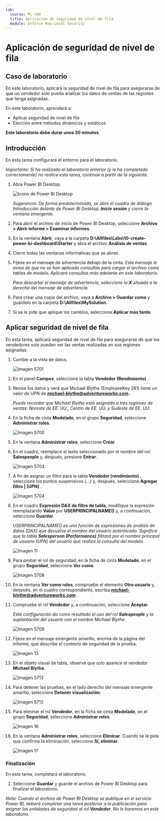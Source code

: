```yaml
---
lab:
  course: PL-300
  title: Aplicación de seguridad de nivel de fila
  module: Enforce Row-Level Security
---
```



# **Aplicación de seguridad de nivel de fila**

## **Caso de laboratorio**

En este laboratorio, aplicará la seguridad de nivel de fila para asegurarse de que un vendedor solo pueda analizar los datos de ventas de las regiones que tenga asignadas.

En este laboratorio, aprenderá a:

- Aplicar seguridad de nivel de fila
- Elección entre métodos dinámicos y estáticos

**Este laboratorio debe durar unos 20 minutos**.

## **Introducción**

En esta tarea configurará el entorno para el laboratorio.

*Importante: Si ha realizado el laboratorio anterior (y lo ha completado correctamente) no realice esta tarea, continúe a partir de la siguiente.*

1. Abra Power BI Desktop.

    ![Icono de Power BI Desktop](Linked_image_Files/02-load-data-with-power-query-in-power-bi-desktop_image1.png)

    *Sugerencia: De forma predeterminada, se abre el cuadro de diálogo Introducción delante de Power BI Desktop. **Inicie sesión** y cierre la ventana emergente.*

1. Para abrir el archivo de inicio de Power BI Desktop, seleccione **Archivo > Abrir informe > Examinar informes**.

1. En la ventana **Abrir**, vaya a la carpeta **D:\Allfiles\Labs\10-create-power-bi-dashboard\Starter** y abra el archivo **Análisis de ventas**.

1. Cierre todas las ventanas informativas que se abran.

1. Fíjese en el mensaje de advertencia debajo de la cinta. *Este mensaje le avisa de que no se han aplicado consultas para cargar el archivo como tablas de modelo. Aplicará consultas más adelante en este laboratorio.*
    
    *Para descartar el mensaje de advertencia, seleccione la **X** situada a la derecha del mensaje de advertencia.*

1. Para crear una copia del archivo, vaya a **Archivo > Guardar como** y guárdelo en la carpeta **D:\Allfiles\MySolution**.

1. Si se le pide que aplique los cambios, seleccione **Aplicar más tarde**.

## **Aplicar seguridad de nivel de fila**

En esta tarea, aplicará seguridad de nivel de fila para asegurarse de que los vendedores solo puedan ver las ventas realizadas en sus regiones asignadas.

1. Cambie a la vista de datos.

   ![Imagen 5701](Linked_image_Files/04-configure-data-model-in-power-bi-desktop-advanced_image20.png)

1. En el panel **Campos**, seleccione la tabla **Vendedor (Rendimiento)** .


1. Revise los datos y verá que Michael Blythe (EmployeeKey 281) tiene un valor de UPN de **michael-blythe@adventureworks.com** .
    
    *Puede recordar que Michael Blythe está asignado a tres regiones de ventas: Noreste de EE. UU., Centro de EE. UU. y Sudeste de EE. UU.*

1. En la ficha de cinta **Modelado**, en el grupo **Seguridad**, seleccione **Administrar roles**.

    ![Imagen 5700](Linked_image_Files/04-configure-data-model-in-power-bi-desktop-advanced_image21.png)

1. En la ventana **Administrar roles**, seleccione **Crear**.

1. En el cuadro, reemplace el texto seleccionado por el nombre del rol: **Salespeople** y, después, presione **Entrar**.

   ![Imagen 5703](Linked_image_Files/04-configure-data-model-in-power-bi-desktop-advanced_image23.png)

1. A fin de asignar un filtro para la tabla **Vendedor (rendimiento)** , seleccione los puntos suspensivos (...) y, después, seleccione **Agregar filtro \| [UPN]** .

   ![Imagen 5704](Linked_image_Files/04-configure-data-model-in-power-bi-desktop-advanced_image24.png)

1. En el cuadro **Expresión DAX de filtro de tabla**, modifique la expresión reemplazando **Value** por **USERPRINCIPALNAME()** y, a continuación, seleccione **Guardar**.
    
    *USERPRINCIPALNAME() es una función de expresiones de análisis de datos (DAX) que devuelve el nombre del usuario autenticado. Significa que la tabla **Salesperson (Performance)** filtrará por el nombre principal de usuario (UPN) del usuario que realiza la consulta del modelo.*

   ![Imagen 11](Linked_image_Files/04-configure-data-model-in-power-bi-desktop-advanced_image25.png)

1. Para probar el rol de seguridad, en la ficha de cinta **Modelado**, en el grupo **Seguridad**, seleccione **Ver como**.

   ![Imagen 5708](Linked_image_Files/04-configure-data-model-in-power-bi-desktop-advanced_image27.png)

1. En la ventana **Ver como roles**, compruebe el elemento **Otro usuario** y, después, en el cuadro correspondiente, escriba **michael-blythe@adventureworks.com** .

1. Compruebe el rol **Vendedor** y, a continuación, seleccione **Aceptar**.
    
    *Esta configuración da como resultado el uso del rol **Salespeople** y la suplantación del usuario con el nombre Michael Blythe.*

   ![Imagen 5709](Linked_image_Files/04-configure-data-model-in-power-bi-desktop-advanced_image28.png)

1. Fíjese en el mensaje emergente amarillo, encima de la página del informe, que describe el contexto de seguridad de la prueba.

   ![Imagen 13](Linked_image_Files/04-configure-data-model-in-power-bi-desktop-advanced_image30.png)

1. En el objeto visual de tabla, observe que solo aparece el vendedor **Michael Blythe**.

   ![Imagen 5713](Linked_image_Files/04-configure-data-model-in-power-bi-desktop-advanced_image31.png)

1. Para detener las pruebas, en el lado derecho del mensaje emergente amarillo, seleccione **Detener visualización**.

   ![Imagen 5712](Linked_image_Files/04-configure-data-model-in-power-bi-desktop-advanced_image32.png)

1. Para eliminar el rol **Vendedor**, en la ficha de cinta **Modelado**, en el grupo **Seguridad**, seleccione **Administrar roles**.

   ![Imagen 16](Linked_image_Files/04-configure-data-model-in-power-bi-desktop-advanced_image33.png)

1. En la ventana **Administrar roles**, seleccione **Eliminar**. Cuando se le pida que confirme la eliminación, seleccione **Sí, eliminar**.

   ![Imagen 17](Linked_image_Files/04-configure-data-model-in-power-bi-desktop-advanced_image34.png)

### **Finalización**

En esta tarea, completará el laboratorio.

1. Seleccione **Guardar** y guarde el archivo de Power BI Desktop para finalizar el laboratorio.

*Nota: Cuando el archivo de Power BI Desktop se publique en el servicio Power BI, deberá completar una tarea posterior a la publicación para asignar las entidades de seguridad al rol **Vendedor**. No lo haremos en este laboratorio.*
